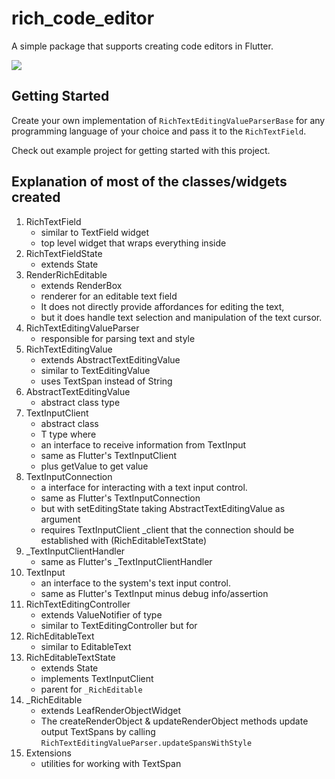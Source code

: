 # rich_code_editor

A simple package that supports creating code editors in Flutter.

![](https://github.com/psovit/rich_code_editor/blob/master/demo.gif)


## Getting Started

Create your own implementation of `RichTextEditingValueParserBase` for any programming language of your choice and pass it to the `RichTextField`.

Check out example project for getting started with this project.

## Explanation of most of the classes/widgets created

1. RichTextField
	- similar to TextField widget
	- top level widget that wraps everything inside	
2. RichTextFieldState
	- extends State<RichTextField>
3. RenderRichEditable
	- extends RenderBox
	- renderer for an editable text field
	- It does not directly provide affordances for editing the text, 
	- but it does handle text selection and manipulation of the text cursor.
4. RichTextEditingValueParser
	- responsible for parsing text and style
5. RichTextEditingValue
	- extends AbstractTextEditingValue<TextSpan>
	- similar to TextEditingValue
	- uses TextSpan instead of String
6. AbstractTextEditingValue
	- abstract class <T> type
7. TextInputClient
	- abstract class
	- T type where <T extends AbstractTextEditingValue>
	- an interface to receive information from TextInput
	- same as Flutter's TextInputClient
	- plus getValue to get value
8. TextInputConnection 
	- a interface for interacting with a text input control.
	- same as Flutter's TextInputConnection 
	- but with setEditingState taking AbstractTextEditingValue as argument
	- requires TextInputClient _client that the connection should be established with (RichEditableTextState)
9. _TextInputClientHandler 
	- same as Flutter's _TextInputClientHandler
10. TextInput 
	- an interface to the system's text input control.
	- same as Flutter's TextInput minus debug info/assertion
11. RichTextEditingController
	- extends ValueNotifier of type <RichTextEditingValue>
	- similar to TextEditingController but for <RichTextEditingValue>
12. RichEditableText
	- similar to EditableText
13. RichEditableTextState
	- extends State<RichEditableText>
	- implements TextInputClient<RichTextEditingValue>
    - parent for `_RichEditable`
14. _RichEditable
	- extends LeafRenderObjectWidget
    - The createRenderObject & updateRenderObject methods update output TextSpans by calling `RichTextEditingValueParser.updateSpansWithStyle`  
15. Extensions
    - utilities for working with TextSpan
